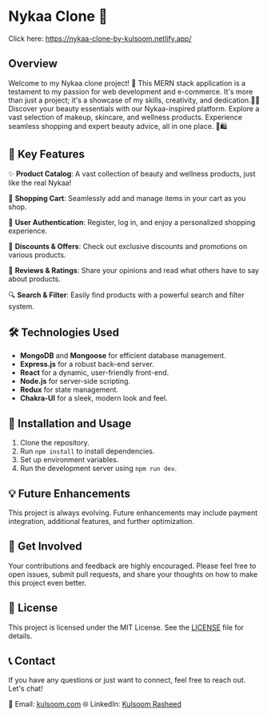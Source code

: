 # Nykaa Clone 💄  

Click here: https://nykaa-clone-by-kulsoom.netlify.app/

## Overview
Welcome to my Nykaa clone project! 👋 This MERN stack application is a testament to my passion for web development and e-commerce. It's more than just a project; it's a showcase of my skills, creativity, and dedication.💄✨ Discover your beauty essentials with our Nykaa-inspired platform. Explore a vast selection of makeup, skincare, and wellness products. Experience seamless shopping and expert beauty advice, all in one place. 💅🛍️

## 🚀 Key Features
✨ **Product Catalog**: A vast collection of beauty and wellness products, just like the real Nykaa!

🛒 **Shopping Cart**: Seamlessly add and manage items in your cart as you shop.

🔐 **User Authentication**: Register, log in, and enjoy a personalized shopping experience.

🎁 **Discounts & Offers**: Check out exclusive discounts and promotions on various products.

💬 **Reviews & Ratings**: Share your opinions and read what others have to say about products.

🔍 **Search & Filter**: Easily find products with a powerful search and filter system.

## 🛠️ Technologies Used
- **MongoDB** and **Mongoose** for efficient database management.
- **Express.js** for a robust back-end server.
- **React** for a dynamic, user-friendly front-end.
- **Node.js** for server-side scripting.
- **Redux** for state management.
- **Chakra-UI** for a sleek, modern look and feel.

## 📂 Installation and Usage
1. Clone the repository.
2. Run `npm install` to install dependencies.
3. Set up environment variables.
4. Run the development server using `npm run dev`.

## 💡 Future Enhancements
This project is always evolving. Future enhancements may include payment integration, additional features, and further optimization.

## 🙌 Get Involved
Your contributions and feedback are highly encouraged. Please feel free to open issues, submit pull requests, and share your thoughts on how to make this project even better.

## 📝 License
This project is licensed under the MIT License. See the [LICENSE](LICENSE) file for details.

## 📞 Contact
If you have any questions or just want to connect, feel free to reach out. Let's chat!

📧 Email: [kulsoom.com](mailto:rasheedamaan111@email.com)
🌐 LinkedIn: [Kulsoom Rasheed](https://www.linkedin.com/kulsoom-rasheed-a5b5a0278/)
